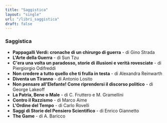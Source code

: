 ```yaml
---
title: "Saggistica"
layout: "single"
url: "/libri_saggistica"
draft: false
---
```


### Saggistica
- **Pappagalli Verdi: cronache di un chirurgo di guerra** - di Gino Strada
- **L'Arte della Guerra** - di Sun Tzu
- **C'era una volta un paradosso, storie di illusioni e verità rovesciate** - di Piergiorgio Odifreddi
- **Non credere a tutto quello che ti frulla in testa** - di Alexandra Reinwarth
- **Diventa un Tiranno** - di Antonio Losito
- **Non pensare all'Elefante! Come riprendersi il discorso politico** - di George Lakeoff
- **La Patria, Bene o Male** - di C. Fruttero e M. Gramellini
- **Contro il Razzismo** - di Marco Aime
- **L'Ordine del Tempo** - di Carlo Rovelli
- **Saggi di Storie del Pensiero Scientifico** - di Enrico Giannetto
- **The Game** - di A. Baricco
